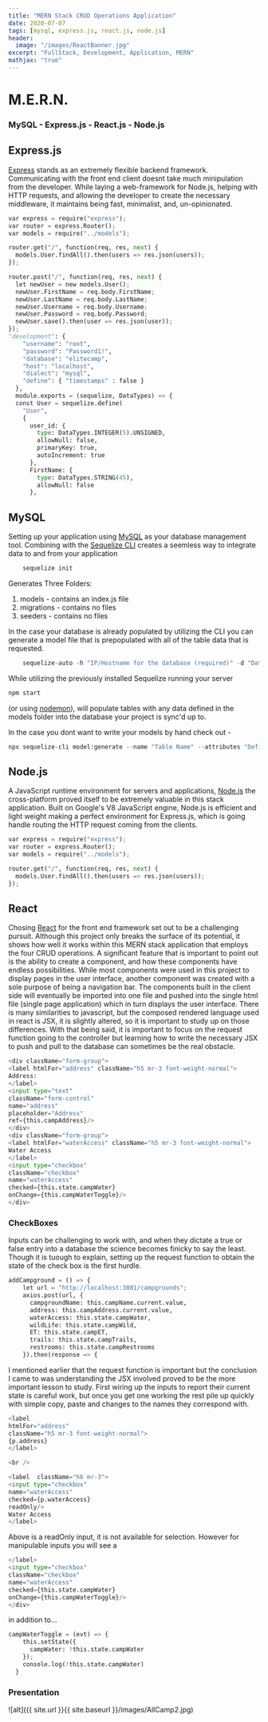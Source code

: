 ```yaml
---
title: "MERN Stack CRUD Operations Application"
date: 2020-07-07
tags: [mysql, express.js, react.js, node.js]
header:
  image: "/images/ReactBanner.jpg"
excerpt: "FullStack, Development, Application, MERN"
mathjax: "true"
---
```


# M.E.R.N.


### MySQL - Express.js - React.js - Node.js

## Express.js

[Express](https://expressjs.com/) stands as an extremely flexible backend framework. Communicating with the front end client doesnt take much minipulation from the developer. While laying a web-framework for Node.js, helping with HTTP requests, and allowing the developer to create the necessary middleware, it maintains being fast, minimalist, and, un-opinionated.

```python
var express = require("express");
var router = express.Router();
var models = require("../models");

router.get("/", function(req, res, next) {
  models.User.findAll().then(users => res.json(users));
});

router.post("/", function(req, res, next) {
  let newUser = new models.User();
  newUser.FirstName = req.body.FirstName;
  newUser.LastName = req.body.LastName;
  newUser.Username = req.body.Username;
  newUser.Password = req.body.Password;
  newUser.save().then(user => res.json(user));
});
"development": {
    "username": "root",
    "password": "Password1!",
    "database": "elitecamp",
    "host": "localhost",
    "dialect": "mysql",
    "define": { "timestamps" : false }
  },
  module.exports = (sequelize, DataTypes) => {
  const User = sequelize.define(
    "User",
    {
      user_id: {
        type: DataTypes.INTEGER(5).UNSIGNED,
        allowNull: false,
        primaryKey: true,
        autoIncrement: true
      },
      FirstName: {
        type: DataTypes.STRING(45),
        allowNull: false
      },
```

## MySQL 

Setting up your application using [MySQL](https://dev.mysql.com/downloads/installer/) as your database management tool. Combining with the [Sequelize CLI](https://github.com/sequelize/cli) creates a seemless way to integrate data to and from your application

```python
    sequelize init
```

Generates Three Folders:
1. models - contains an index.js file
2. migrations - contains no files
3. seeders - contains no files

In the case your database is already populated by utilizing the CLI you can generate a model file that is prepopulated with all of the table data that is requested.

```python
    sequelize-auto -h "IP/Hostname for the database (required)" -d "Database name (required)" -u "Username for database" -x "Password for database" -o "What directory to place the models" -t "Comma-separated names of tables to import"
```

While utilizing the previously installed Sequelize running your server 
```python
npm start
```
 (or using [nodemon](https://www.npmjs.com/package/nodemon)), will populate tables with any data defined in the models folder into the database your project is sync'd up to.

 In the case you dont want to write your models by hand check out -
 ```python
 npx sequelize-cli model:generate --name "Table Name" --attributes "Defined objects, i.e."row name":integer or "row name":string
 ```
## Node.js

A JavaScript runtime environment for servers and applications, [Node.js](https://nodejs.org/en/) the cross-platform proved itself to be extremely valuable in this stack application. Built on Google's V8 JavaScript engine, Node.js is efficient and light weight making a perfect environment for Express.js, which is going handle routing the HTTP request coming from the clients.

```python
var express = require("express");
var router = express.Router();
var models = require("../models");

router.get("/", function(req, res, next) {
  models.User.findAll().then(users => res.json(users));
});
```

## React 

Chosing [React](https://reactjs.org/docs/getting-started.html) for the front end framework set out to be a challenging pursuit. Although this project only breaks the surface of its potential, it shows how well it works within this MERN stack application  that employs the four CRUD operations. A significant feature that is important to point out is the ability to create a component, and how these components have endless possibilities. While most components were used in this project to display pages in the user interface, another component was created with a sole purpose of being a navigation bar. The components built in the client side will eventually be imported into one file and pushed into the single html file (single page application) which in turn displays the user interface. There is many similarities to javascript, but the composed rendered language used in react is JSX, it is slightly altered, so it is important to study up on those differences. With that being said, it is important to focus on the request function going to the controller but learning how to write the necessary JSX to push and pull to the database can sometimes be the real obstacle.
``` python
<div className="form-group">
<label htmlFor="address" className="h5 mr-3 font-weight-normal">
Address:
</label>
<input type="text"
className="form-control"
name="address"
placeholder="Address"
ref={this.campAddress}/>
</div>
<div className="form-group">
<label htmlFor="waterAccess" className="h5 mr-3 font-weight-normal">
Water Access
</label>
<input type="checkbox"
className="checkbox"
name="waterAccess"
checked={this.state.campWater}
onChange={this.campWaterToggle}/>
</div>
```

### CheckBoxes

Inputs can be challenging to work with, and when they dictate a true or false entry into a database the science becomes finicky to say the least. Though it is tuough to explain, setting up the request function to obtain the state of the check box is the first hurdle. 
```python
addCampground = () => {
    let url = "http://localhost:3001/campgrounds";
    axios.post(url, {
      campgroundName: this.campName.current.value,
      address: this.campAddress.current.value,
      waterAccess: this.state.campWater,
      wildLife: this.state.campWild,
      ET: this.state.campET,
      trails: this.state.campTrails,
      restrooms: this.state.campRestrooms
    }).then(response => {
```
I mentioned earlier that the request function is important but the conclusion I came to was understanding the JSX involved proved to be the more important lesson to study. First wiring up the inputs to report their current state is careful work, but once you get one working the rest pile up quickly with simple copy, paste and changes to the names they correspond with.
```python
<label 
htmlFor="address" 
className="h5 mr-3 font-weight-normal">
{p.address}
</label>

<br />

<label  className="h6 mr-3">
<input type="checkbox"
name="waterAccess"
checked={p.waterAccess}
readOnly/>
Water Access
</label>
```
Above is a readOnly input, it is not available for selection. However for manipulable inputs you will see a 
```python
</label>
<input type="checkbox"
className="checkbox"
name="waterAccess"
checked={this.state.campWater}
onChange={this.campWaterToggle}/>
</div>
```
in addition to...
```python
campWaterToggle = (evt) => {
    this.setState({
      campWater: !this.state.campWater
    });
    console.log(!this.state.campWater)
  }
  ```
### Presentation
![alt]({{ site.url }}{{ site.baseurl }}/images/AllCamp2.jpg)




